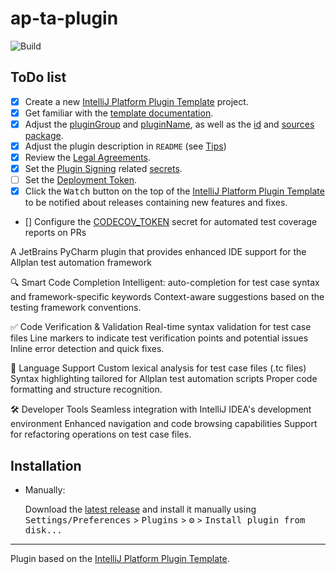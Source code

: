 # ap-ta-plugin

![Build](https://github.com/elin-d/ap-ta-plugin/workflows/Build/badge.svg)

## ToDo list
- [x] Create a new [IntelliJ Platform Plugin Template][template] project.
- [x] Get familiar with the [template documentation][template].
- [x] Adjust the [pluginGroup](./gradle.properties) and [pluginName](./gradle.properties), as well as the [id](./src/main/resources/META-INF/plugin.xml) and [sources package](./src/main/kotlin).
- [x] Adjust the plugin description in `README` (see [Tips][docs:plugin-description])
- [x] Review the [Legal Agreements](https://plugins.jetbrains.com/docs/marketplace/legal-agreements.html?from=IJPluginTemplate).
- [x] Set the [Plugin Signing](https://plugins.jetbrains.com/docs/intellij/plugin-signing.html?from=IJPluginTemplate) related [secrets](https://github.com/JetBrains/intellij-platform-plugin-template#environment-variables).
- [ ] Set the [Deployment Token](https://plugins.jetbrains.com/docs/marketplace/plugin-upload.html?from=IJPluginTemplate).
- [x] Click the <kbd>Watch</kbd> button on the top of the [IntelliJ Platform Plugin Template][template] to be notified about releases containing new features and fixes.
- [] Configure the [CODECOV_TOKEN](https://docs.codecov.com/docs/quick-start) secret for automated test coverage reports on PRs

<!-- Plugin description -->

A JetBrains PyCharm plugin that provides enhanced IDE support for the Allplan test automation framework


🔍 Smart Code Completion Intelligent: auto-completion for test case syntax and framework-specific keywords Context-aware suggestions based on the testing framework conventions.


✅ Code Verification & Validation Real-time syntax validation for test case files Line markers to indicate test verification points and potential issues Inline error detection and quick fixes.


📝 Language Support Custom lexical analysis for test case files (.tc files) Syntax highlighting tailored for Allplan test automation scripts Proper code formatting and structure recognition.


🛠️ Developer Tools Seamless integration with IntelliJ IDEA's development environment Enhanced navigation and code browsing capabilities Support for refactoring operations on test case files.

<!-- Plugin description end -->

## Installation

- Manually:

  Download the [latest release](https://github.com/elin-d/ap-ta-plugin/releases/latest) and install it manually using
  <kbd>Settings/Preferences</kbd> > <kbd>Plugins</kbd> > <kbd>⚙️</kbd> > <kbd>Install plugin from disk...</kbd>


---
Plugin based on the [IntelliJ Platform Plugin Template][template].

[template]: https://github.com/JetBrains/intellij-platform-plugin-template
[docs:plugin-description]: https://plugins.jetbrains.com/docs/intellij/plugin-user-experience.html#plugin-description-and-presentation
